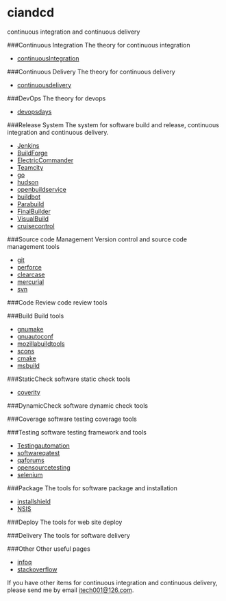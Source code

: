 ciandcd
=======
continuous integration and continuous delivery

###Continuous Integration
The theory for continuous integration
- [continuousIntegration](http://martinfowler.com/articles/continuousIntegration.html)  

###Continuous Delivery
The theory for continuous delivery
- [continuousdelivery](http://continuousdelivery.com)  

###DevOps
The theory for devops
- [devopsdays](http://www.devopsdays.org)  

###Release System
The system for software build and release, continuous integration and continuous delivery.
- [Jenkins](http://jenkins-ci.org)  
- [BuildForge](https://jazz.net/downloads/rational-build-forge)  
- [ElectricCommander](http://www.electric-cloud.com/products/electriccommander.php)  
- [Teamcity](http://www.jetbrains.com/teamcity/index.html)  
- [go](http://www.go.cd)  
- [hudson](http://hudson-ci.org)  
- [openbuildservice](http://openbuildservice.org)  
- [buildbot](http://trac.buildbot.net)   
- [Parabuild](http://www.viewtier.com/index.htm)  
- [FinalBuilder](https://www.finalbuilder.com/)  
- [VisualBuild](http://www.kinook.com/VisBuildPro)  
- [cruisecontrol](http://www.cruisecontrolnet.org)  

###Source code Management
Version control and source code management tools
- [git](http://git-scm.com)  
- [perforce](http://www.perforce.com)  
- [clearcase]()  
- [mercurial](http://mercurial.selenic.com)  
- [svn](http://subversion.apache.org)  

###Code Review
code review tools


###Build
Build tools
- [gnumake](http://www.gnu.org/software/make)
- [gnuautoconf](http://www.gnu.org/software/autoconf)
- [mozillabuildtools](https://developer.mozilla.org/en-US/docs/Mozilla/Developer_guide/Build_Instructions)  
- [scons](http://www.scons.org)  
- [cmake](http://www.cmake.org)  
- [msbuild](http://msdn.microsoft.com/en-us/library/dd393574.aspx)  

###StaticCheck
software static check tools
- [coverity](http://www.coverity.com/)  

###DynamicCheck
software dynamic check tools

###Coverage
software testing coverage tools

###Testing
software testing framework and tools
- [Testingautomation](http://en.wikipedia.org/wiki/Test_automation)  
- [softwareqatest](http://www.softwareqatest.com)  
- [qaforums](http://www.qaforums.com)  
- [opensourcetesting](http://www.opensourcetesting.org)  
- [selenium](http://www.seleniumhq.org)  

###Package
The tools for software package and installation
- [installshield](http://www.installshield.com)  
- [NSIS](http://nsis.sourceforge.net)  

###Deploy
The tools for web site deploy

###Delivery
The tools for software delivery

###Other
Other useful pages
- [infoq](http://www.infoq.com)  
- [stackoverflow](http://stackoverflow.com)  


If you have other items for continuous integration and continuous delivery, please send me by email itech001@126.com.



